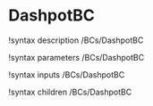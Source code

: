 <!-- MOOSE Documentation Stub: Remove this when content is added. -->

# DashpotBC
!syntax description /BCs/DashpotBC

!syntax parameters /BCs/DashpotBC

!syntax inputs /BCs/DashpotBC

!syntax children /BCs/DashpotBC
